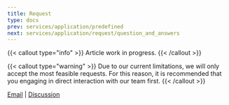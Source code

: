 ```yaml
---
title: Request
type: docs
prev: services/application/predefined
next: services/application/request/question_and_answers
---
```


{{< callout type="info" >}}
  Article work in progress.
{{< /callout >}}

{{< callout type="warning" >}}
  Due to our current limitations, we will only accept the most feasible requests. For this reason, it is recommended that you engaging in direct interaction with our team first.
{{< /callout >}}

[Email](mailto:naiive@email.com) | [Discussion](https://github.com/orgs/naiiveprojects/discussions)
